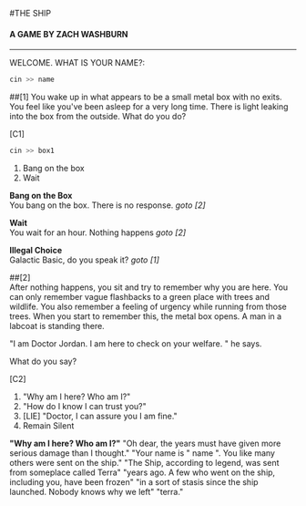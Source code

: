 #THE SHIP
#### A GAME BY ZACH WASHBURN

-----------
WELCOME. WHAT IS YOUR NAME?:

~~~cpp 
cin >> name
~~~ 

##[1]
You wake up in what appears to be a small metal box with no exits. You feel like you've been asleep for a very long time. There is light leaking into the box from the outside. What do you do?

[C1]

~~~cpp
cin >> box1
~~~
 
1. Bang on the box 
2. Wait

**Bang on the Box**
</br>
You bang on the box. There is no response.
*goto [2]*

**Wait**
</br>
You wait for an hour. Nothing happens
*goto [2]*

**Illegal Choice**
</br>
Galactic Basic, do you speak it?
*goto [1]*

##[2]
</br>
After nothing happens, you sit and try to remember why you are here. You can only remember vague flashbacks to a green place with trees and wildlife. You also remember a feeling of urgency while running from those trees. When you start to remember this, the metal box opens. A man in a labcoat is standing there.

"I am Doctor Jordan. I am here to check on your welfare. " he says.

What do you say?

[C2]

1. "Why am I here? Who am I?"
2. "How do I know I can trust you?"
3. [LIE] "Doctor, I can assure you I am fine."
4. Remain Silent

**"Why am I here? Who am I?"**
"Oh dear, the years must have given more serious damage than I thought."
"Your name is " name ". You like many others were sent on the ship."
"The Ship, according to legend, was sent from someplace called Terra"
"years ago. A few who went on the ship, including you, have been frozen"
"in a sort of stasis since the ship launched. Nobody knows why we left"
"terra." 
